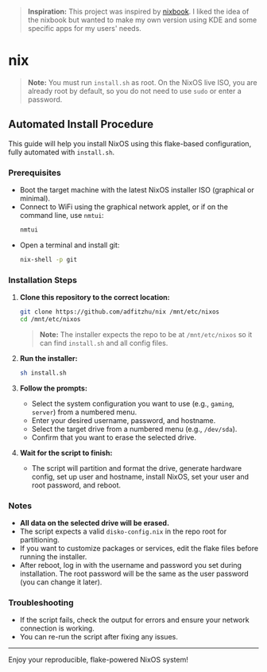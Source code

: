 > **Inspiration:** This project was inspired by [nixbook](https://github.com/mkellyxp/nixbook). I liked the idea of the nixbook but wanted to make my own version using KDE and some specific apps for my users' needs.

# nix

> **Note:** You must run `install.sh` as root. On the NixOS live ISO, you are already root by default, so you do not need to use `sudo` or enter a password.

## Automated Install Procedure

This guide will help you install NixOS using this flake-based configuration, fully automated with `install.sh`.

### Prerequisites
- Boot the target machine with the latest NixOS installer ISO (graphical or minimal).
- Connect to WiFi using the graphical network applet, or if on the command line, use `nmtui`:
  ```sh
  nmtui
  ```
- Open a terminal and install git:
  ```sh
  nix-shell -p git
  ```

### Installation Steps

1. **Clone this repository to the correct location:**
   ```sh
   git clone https://github.com/adfitzhu/nix /mnt/etc/nixos
   cd /mnt/etc/nixos
   ```
   > **Note:** The installer expects the repo to be at `/mnt/etc/nixos` so it can find `install.sh` and all config files.

2. **Run the installer:**
   ```sh
   sh install.sh
   ```

3. **Follow the prompts:**
   - Select the system configuration you want to use (e.g., `gaming`, `server`) from a numbered menu.
   - Enter your desired username, password, and hostname.
   - Select the target drive from a numbered menu (e.g., `/dev/sda`).
   - Confirm that you want to erase the selected drive.

4. **Wait for the script to finish:**
   - The script will partition and format the drive, generate hardware config, set up user and hostname, install NixOS, set your user and root password, and reboot.

### Notes
- **All data on the selected drive will be erased.**
- The script expects a valid `disko-config.nix` in the repo root for partitioning.
- If you want to customize packages or services, edit the flake files before running the installer.
- After reboot, log in with the username and password you set during installation. The root password will be the same as the user password (you can change it later).

### Troubleshooting
- If the script fails, check the output for errors and ensure your network connection is working.
- You can re-run the script after fixing any issues.

---

Enjoy your reproducible, flake-powered NixOS system!
